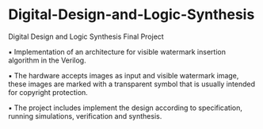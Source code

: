 # Digital-Design-and-Logic-Synthesis
Digital Design and Logic Synthesis  Final Project

▪	Implementation of an architecture for visible watermark insertion algorithm in the Verilog.

▪	The hardware accepts images as input and visible watermark image, these images are marked with a transparent symbol that is usually intended for copyright protection.

▪	The project includes implement the design according to specification, running simulations, verification and synthesis.
